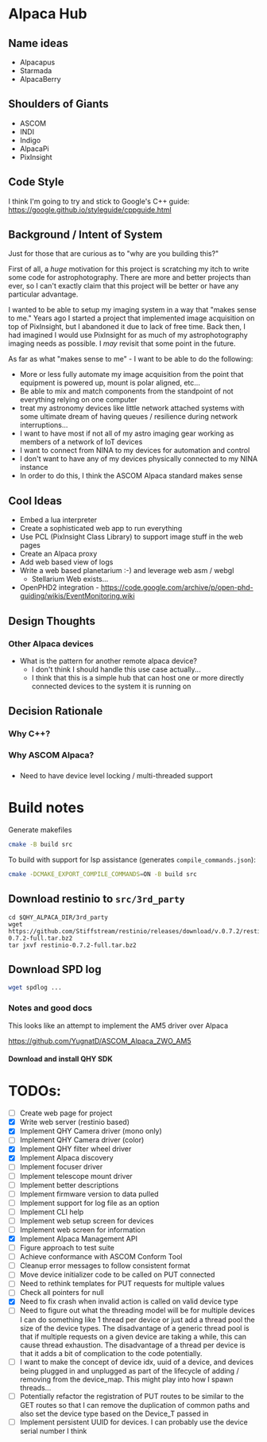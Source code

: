 # Alpaca Hub

## Name ideas
- Alpacapus
- Starmada
- AlpacaBerry

## Shoulders of Giants
- ASCOM
- INDI
- Indigo
- AlpacaPi
- PixInsight

## Code Style
I think I'm going to try and stick to Google's C++ guide:
https://google.github.io/styleguide/cppguide.html

## Background / Intent of System
Just for those that are curious as to "why are you building this?"

First of all, a *huge* motivation for this project is scratching my
itch to write some code for astrophotography. There are more and better
projects than ever, so I can't exactly claim that this project will
be better or have any particular advantage.

I wanted to be able to setup my imaging system in a way that "makes
sense to me." Years ago I started a project that implemented image
acquisition on top of PixInsight, but I abandoned it due to lack of
free time. Back then, I had imagined I would use PixInsight for as
much of my astrophotography imaging needs as possible. I _may_ revisit
that some point in the future.

As far as what "makes sense to me" - I want to be able to do the
following:
- More or less fully automate my image acquisition from the point that
  equipment is powered up, mount is polar aligned, etc...
- Be able to mix and match components from the standpoint of not
  everything relying on one computer
- treat my astronomy devices like little network attached systems with
  some ultimate dream of having queues / resilience during network
  interruptions...
- I want to have most if not all of my astro imaging gear working as
   members of a network of IoT devices
- I want to connect from NINA to my devices for automation and control
- I don't want to have any of my devices physically connected to my
  NINA instance
- In order to do this, I think the ASCOM Alpaca standard makes sense

## Cool Ideas
- Embed a lua interpreter
- Create a sophisticated web app to run everything
- Use PCL (PixInsight Class Library) to support image stuff in the web pages
- Create an Alpaca proxy
- Add web based view of logs
- Write a web based planetarium :-) and leverage web asm / webgl
  - Stellarium Web exists...
- OpenPHD2 integration - https://code.google.com/archive/p/open-phd-guiding/wikis/EventMonitoring.wiki

## Design Thoughts

### Other Alpaca devices
- What is the pattern for another remote alpaca device?
  - I don't think I should handle this use case actually...
  - I think that this is a simple hub that can host one or more
    directly connected devices to the system it is running on

## Decision Rationale

### Why C++?

### Why ASCOM Alpaca?

###

- Need to have device level locking / multi-threaded support

# Build notes


Generate makefiles
``` bash
cmake -B build src
```

To build with support for lsp assistance (generates `compile_commands.json`):
``` bash
cmake -DCMAKE_EXPORT_COMPILE_COMMANDS=ON -B build src
```


## Download restinio to `src/3rd_party`
```
cd $QHY_ALPACA_DIR/3rd_party
wget https://github.com/Stiffstream/restinio/releases/download/v.0.7.2/restinio-0.7.2-full.tar.bz2
tar jxvf restinio-0.7.2-full.tar.bz2
```

## Download SPD log

``` bash
wget spdlog ...
```

### Notes and good docs

This looks like an attempt to implement the AM5 driver over Alpaca

https://github.com/YugnatD/ASCOM_Alpaca_ZWO_AM5


#### Download and install QHY SDK


# TODOs:
 - [ ] Create web page for project
 - [x] Write web server (restinio based)
 - [x] Implement QHY Camera driver (mono only)
 - [ ] Implement QHY Camera driver (color)
 - [x] Implement QHY filter wheel driver
 - [x] Implement Alpaca discovery
 - [ ] Implement focuser driver
 - [ ] Implement telescope mount driver
 - [ ] Implement better descriptions
 - [ ] Implement firmware version to data pulled
 - [ ] Implement support for log file as an option
 - [ ] Implement CLI help
 - [ ] Implement web setup screen for devices
 - [ ] Implement web screen for information
 - [x] Implement Alpaca Management API
 - [ ] Figure approach to test suite
 - [ ] Achieve conformance with ASCOM Conform Tool
 - [ ] Cleanup error messages to follow consistent format
 - [ ] Move device initializer code to be called on PUT connected
 - [ ] Need to rethink templates for PUT requests for multiple values
 - [ ] Check all pointers for null
 - [x] Need to fix crash when invalid action is called on valid device type
 - [ ] Need to figure out what the threading model will be for multiple devices
       I can do something like 1 thread per device or just add a thread pool the
       size of the device types. The disadvantage of a generic thread pool
       is that if multiple requests on a given device are taking a while, this
       can cause thread exhaustion. The disadvantage of a thread per device is
       that it adds a bit of complication to the code potentially.
 - [ ] I want to make the concept of device idx, uuid of a device, and
       devices being plugged in and unplugged as part of the lifecycle
       of adding / removing from the device_map. This might play into
       how I spawn threads...
 - [ ] Potentially refactor the registration of PUT routes to be similar to the
       GET routes so that I can remove the duplication of common paths
       and also set the device type based on the Device_T passed in
 - [ ] Implement persistent UUID for devices. I can probably use the
       device serial number I think
